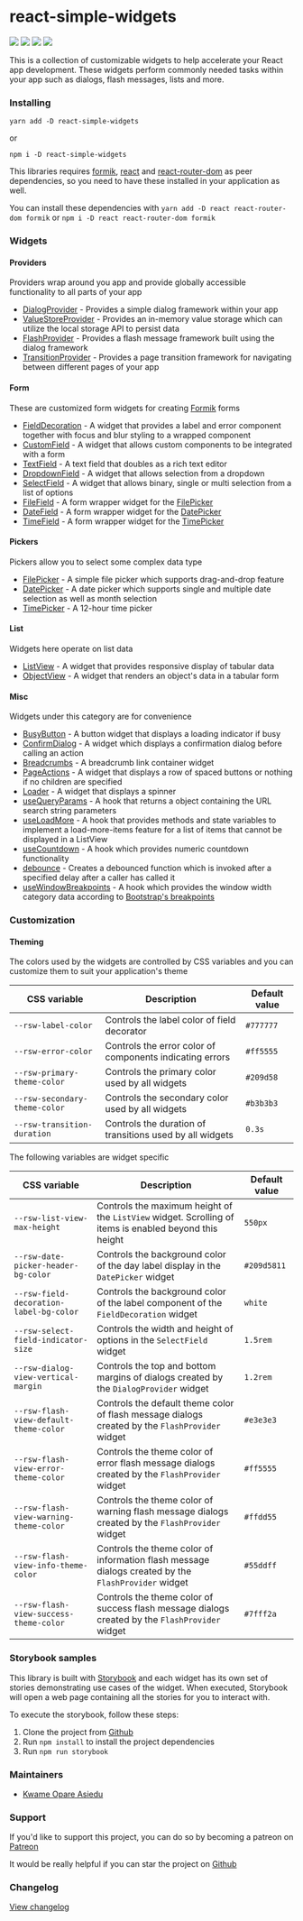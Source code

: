# react-simple-widgets

![](https://img.shields.io/badge/version-1.6.2-blue)
![](https://img.shields.io/badge/react-v16.13.1+-blue)
![](https://img.shields.io/badge/minified%20size-898%20kB-blue)
[![](https://img.shields.io/badge/github-star-lightgrey)](https://github.com/kwameopareasiedu/react-simple-widgets)

This is a collection of customizable widgets to help accelerate your React app development. These
widgets perform commonly needed tasks within your app such as dialogs, flash messages, lists and
more.

### Installing

```
yarn add -D react-simple-widgets
```

or

```
npm i -D react-simple-widgets
```

This libraries requires [formik](https://jaredpalmer.com/formik/), [react](https://reactjs.org/) and
[react-router-dom](https://reacttraining.com/react-router/web/) as peer dependencies, so you need to
have these installed in your application as well.

You can install these dependencies with `yarn add -D react react-router-dom formik` or
`npm i -D react react-router-dom formik`

### Widgets

#### Providers

Providers wrap around you app and provide globally accessible functionality to all parts of your app

-   [DialogProvider](src/providers/dialog-provider/usage.md) - Provides a simple dialog framework
    within your app
-   [ValueStoreProvider](src/providers/value-store-provider/usage.md) - Provides an in-memory value
    storage which can utilize the local storage API to persist data
-   [FlashProvider](src/providers/flash-provider/usage.md) - Provides a flash message framework
    built using the dialog framework
-   [TransitionProvider](src/providers/transition-provider/usage.md) - Provides a page transition
    framework for navigating between different pages of your app

#### Form

These are customized form widgets for creating [Formik](https://jaredpalmer.com/formik/) forms

-   [FieldDecoration](src/form/field-decoration/usage.md) - A widget that provides a label and error
    component together with focus and blur styling to a wrapped component
-   [CustomField](src/form/custom-field/usage.md) - A widget that allows custom components to be
    integrated with a form
-   [TextField](src/form/text-field/usage.md) - A text field that doubles as a rich text editor
-   [DropdownField](src/form/dropdown-field/usage.md) - A widget that allows selection from a dropdown
-   [SelectField](src/form/select-field/usage.md) - A widget that allows binary, single or multi
    selection from a list of options
-   [FileField](src/form/file-field/usage.md) - A form wrapper widget for the
    [FilePicker](src/form/file-picker/usage.md)
-   [DateField](src/form/date-field/usage.md) - A form wrapper widget for the
    [DatePicker](src/form/date-picker/usage.md)
-   [TimeField](src/form/time-field/usage.md) - A form wrapper widget for the
    [TimePicker](src/form/time-picker/usage.md)

#### Pickers

Pickers allow you to select some complex data type

-   [FilePicker](src/form/file-picker/usage.md) - A simple file picker which supports drag-and-drop
    feature
-   [DatePicker](src/form/date-picker/usage.md) - A date picker which supports single and multiple
    date selection as well as month selection
-   [TimePicker](src/form/time-picker/usage.md) - A 12-hour time picker

#### List

Widgets here operate on list data

-   [ListView](docs/list-view.md) - A widget that provides responsive display of tabular data
-   [ObjectView](docs/object-view.md) - A widget that renders an object's data in a tabular form

#### Misc

Widgets under this category are for convenience

-   [BusyButton](docs/busy-button.md) - A button widget that displays a loading indicator if busy
-   [ConfirmDialog](docs/confirm-dialog.md) - A widget which displays a confirmation dialog before
    calling an action
-   [Breadcrumbs](docs/breadcrumbs.md) - A breadcrumb link container widget
-   [PageActions](docs/page-actions.md) - A widget that displays a row of spaced buttons or nothing
    if no children are specified
-   [Loader](docs/loader.md) - A widget that displays a spinner
-   [useQueryParams](docs/use-query-params.md) - A hook that returns a object containing the URL
    search string parameters
-   [useLoadMore](docs/use-load-more.md) - A hook that provides methods and state variables to
    implement a load-more-items feature for a list of items that cannot be displayed in a ListView
-   [useCountdown](docs/use-countdown.md) - A hook which provides numeric countdown functionality
-   [debounce](docs/debounce.md) - Creates a debounced function which is invoked after a specified
    delay after a caller has called it
-   [useWindowBreakpoints](docs/use-window-breakpoints.md) - A hook which provides the window width
    category data according to [Bootstrap's breakpoints](https://getbootstrap.com/docs/4.0/layout/grid/)

### Customization

#### Theming

The colors used by the widgets are controlled by CSS variables and you can customize them to suit
your application's theme

| CSS variable                  | Description                                              | Default value |
| ----------------------------- | -------------------------------------------------------- | ------------- |
| `--rsw-label-color`           | Controls the label color of field decorator              | `#777777`     |
| `--rsw-error-color`           | Controls the error color of components indicating errors | `#ff5555`     |
| `--rsw-primary-theme-color`   | Controls the primary color used by all widgets           | `#209d58`     |
| `--rsw-secondary-theme-color` | Controls the secondary color used by all widgets         | `#b3b3b3`     |
| `--rsw-transition-duration`   | Controls the duration of transitions used by all widgets | `0.3s`        |

The following variables are widget specific

| CSS variable                            | Description                                                                                            | Default value |
| --------------------------------------- | ------------------------------------------------------------------------------------------------------ | ------------- |
| `--rsw-list-view-max-height`            | Controls the maximum height of the `ListView` widget. Scrolling of items is enabled beyond this height | `550px`       |
| `--rsw-date-picker-header-bg-color`     | Controls the background color of the day label display in the `DatePicker` widget                      | `#209d5811`   |
| `--rsw-field-decoration-label-bg-color` | Controls the background color of the label component of the `FieldDecoration` widget                   | `white`       |
| `--rsw-select-field-indicator-size`     | Controls the width and height of options in the `SelectField` widget                                   | `1.5rem`      |
| `--rsw-dialog-view-vertical-margin`     | Controls the top and bottom margins of dialogs created by the `DialogProvider` widget                  | `1.2rem`      |
| `--rsw-flash-view-default-theme-color`  | Controls the default theme color of flash message dialogs created by the `FlashProvider` widget        | `#e3e3e3`     |
| `--rsw-flash-view-error-theme-color`    | Controls the theme color of error flash message dialogs created by the `FlashProvider` widget          | `#ff5555`     |
| `--rsw-flash-view-warning-theme-color`  | Controls the theme color of warning flash message dialogs created by the `FlashProvider` widget        | `#ffdd55`     |
| `--rsw-flash-view-info-theme-color`     | Controls the theme color of information flash message dialogs created by the `FlashProvider` widget    | `#55ddff`     |
| `--rsw-flash-view-success-theme-color`  | Controls the theme color of success flash message dialogs created by the `FlashProvider` widget        | `#7fff2a`     |

### Storybook samples

This library is built with [Storybook](https://storybook.js.org/) and each widget has its own set
of stories demonstrating use cases of the widget. When executed, Storybook will open a web page
containing all the stories for you to interact with.

To execute the storybook, follow these steps:

1.  Clone the project from [Github](https://github.com/kwameopareasiedu/react-simple-widgets)
2.  Run `npm install` to install the project dependencies
3.  Run `npm run storybook`

### Maintainers

-   [Kwame Opare Asiedu](https://github.com/kwameopareasiedu/)

### Support

If you'd like to support this project, you can do so by becoming a patreon on
[Patreon](https://www.patreon.com/kwameopareasiedu)

It would be really helpful if you can star the project on
[Github](https://github.com/kwameopareasiedu/react-simple-widgets)

### Changelog

[View changelog](CHANGELOG.md)
